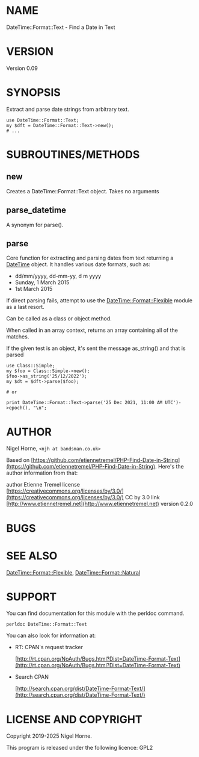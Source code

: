 # NAME

DateTime::Format::Text - Find a Date in Text

# VERSION

Version 0.09

# SYNOPSIS

Extract and parse date strings from arbitrary text.

    use DateTime::Format::Text;
    my $dft = DateTime::Format::Text->new();
    # ...

# SUBROUTINES/METHODS

## new

Creates a DateTime::Format::Text object.
Takes no arguments

## parse\_datetime

A synonym for parse().

## parse

Core function for extracting and parsing dates from text returning a [DateTime](https://metacpan.org/pod/DateTime) object.
It handles various date formats, such as:

- dd/mm/yyyy, dd-mm-yy, d m yyyy
- Sunday, 1 March 2015
- 1st March 2015

If direct parsing fails, attempt to use the [DateTime::Format::Flexible](https://metacpan.org/pod/DateTime%3A%3AFormat%3A%3AFlexible) module as a last resort.

Can be called as a class or object method.

When called in an array context, returns an array containing all of the matches.

If the given test is an object, it's sent the message as\_string() and that is parsed

    use Class::Simple;
    my $foo = Class::Simple->new();
    $foo->as_string('25/12/2022');
    my $dt = $dft->parse($foo);

    # or

    print DateTime::Format::Text->parse('25 Dec 2021, 11:00 AM UTC')->epoch(), "\n";

# AUTHOR

Nigel Horne, `<njh at bandsman.co.uk>`

Based on [https://github.com/etiennetremel/PHP-Find-Date-in-String](https://github.com/etiennetremel/PHP-Find-Date-in-String).
Here's the author information from that:

author   Etienne Tremel
license  [https://creativecommons.org/licenses/by/3.0/](https://creativecommons.org/licenses/by/3.0/) CC by 3.0
link     [http://www.etiennetremel.net](http://www.etiennetremel.net)
version  0.2.0

# BUGS

# SEE ALSO

[DateTime::Format::Flexible](https://metacpan.org/pod/DateTime%3A%3AFormat%3A%3AFlexible),
[DateTime::Format::Natural](https://metacpan.org/pod/DateTime%3A%3AFormat%3A%3ANatural)

# SUPPORT

You can find documentation for this module with the perldoc command.

    perldoc DateTime::Format::Text

You can also look for information at:

- RT: CPAN's request tracker

    [http://rt.cpan.org/NoAuth/Bugs.html?Dist=DateTime-Format-Text](http://rt.cpan.org/NoAuth/Bugs.html?Dist=DateTime-Format-Text)

- Search CPAN

    [http://search.cpan.org/dist/DateTime-Format-Text/](http://search.cpan.org/dist/DateTime-Format-Text/)

# LICENSE AND COPYRIGHT

Copyright 2019-2025 Nigel Horne.

This program is released under the following licence: GPL2
